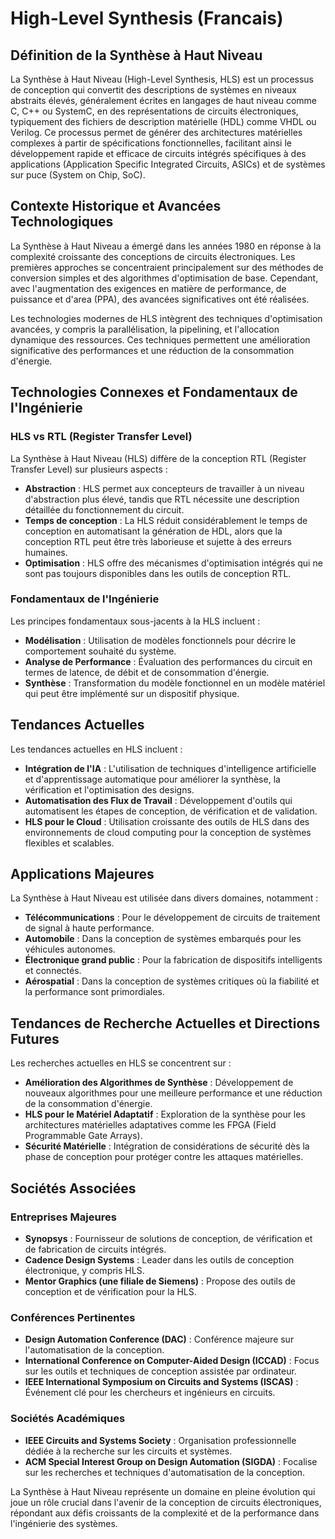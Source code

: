 # High-Level Synthesis (Francais)

## Définition de la Synthèse à Haut Niveau

La Synthèse à Haut Niveau (High-Level Synthesis, HLS) est un processus de conception qui convertit des descriptions de systèmes en niveaux abstraits élevés, généralement écrites en langages de haut niveau comme C, C++ ou SystemC, en des représentations de circuits électroniques, typiquement des fichiers de description matérielle (HDL) comme VHDL ou Verilog. Ce processus permet de générer des architectures matérielles complexes à partir de spécifications fonctionnelles, facilitant ainsi le développement rapide et efficace de circuits intégrés spécifiques à des applications (Application Specific Integrated Circuits, ASICs) et de systèmes sur puce (System on Chip, SoC).

## Contexte Historique et Avancées Technologiques

La Synthèse à Haut Niveau a émergé dans les années 1980 en réponse à la complexité croissante des conceptions de circuits électroniques. Les premières approches se concentraient principalement sur des méthodes de conversion simples et des algorithmes d'optimisation de base. Cependant, avec l'augmentation des exigences en matière de performance, de puissance et d'area (PPA), des avancées significatives ont été réalisées.

Les technologies modernes de HLS intègrent des techniques d'optimisation avancées, y compris la parallélisation, la pipelining, et l'allocation dynamique des ressources. Ces techniques permettent une amélioration significative des performances et une réduction de la consommation d'énergie.

## Technologies Connexes et Fondamentaux de l'Ingénierie

### HLS vs RTL (Register Transfer Level)

La Synthèse à Haut Niveau (HLS) diffère de la conception RTL (Register Transfer Level) sur plusieurs aspects :

- **Abstraction** : HLS permet aux concepteurs de travailler à un niveau d'abstraction plus élevé, tandis que RTL nécessite une description détaillée du fonctionnement du circuit.
- **Temps de conception** : La HLS réduit considérablement le temps de conception en automatisant la génération de HDL, alors que la conception RTL peut être très laborieuse et sujette à des erreurs humaines.
- **Optimisation** : HLS offre des mécanismes d'optimisation intégrés qui ne sont pas toujours disponibles dans les outils de conception RTL.

### Fondamentaux de l'Ingénierie

Les principes fondamentaux sous-jacents à la HLS incluent :

- **Modélisation** : Utilisation de modèles fonctionnels pour décrire le comportement souhaité du système.
- **Analyse de Performance** : Évaluation des performances du circuit en termes de latence, de débit et de consommation d'énergie.
- **Synthèse** : Transformation du modèle fonctionnel en un modèle matériel qui peut être implémenté sur un dispositif physique.

## Tendances Actuelles

Les tendances actuelles en HLS incluent :

- **Intégration de l'IA** : L'utilisation de techniques d'intelligence artificielle et d'apprentissage automatique pour améliorer la synthèse, la vérification et l'optimisation des designs.
- **Automatisation des Flux de Travail** : Développement d'outils qui automatisent les étapes de conception, de vérification et de validation.
- **HLS pour le Cloud** : Utilisation croissante des outils de HLS dans des environnements de cloud computing pour la conception de systèmes flexibles et scalables.

## Applications Majeures

La Synthèse à Haut Niveau est utilisée dans divers domaines, notamment :

- **Télécommunications** : Pour le développement de circuits de traitement de signal à haute performance.
- **Automobile** : Dans la conception de systèmes embarqués pour les véhicules autonomes.
- **Électronique grand public** : Pour la fabrication de dispositifs intelligents et connectés.
- **Aérospatial** : Dans la conception de systèmes critiques où la fiabilité et la performance sont primordiales.

## Tendances de Recherche Actuelles et Directions Futures

Les recherches actuelles en HLS se concentrent sur :

- **Amélioration des Algorithmes de Synthèse** : Développement de nouveaux algorithmes pour une meilleure performance et une réduction de la consommation d'énergie.
- **HLS pour le Matériel Adaptatif** : Exploration de la synthèse pour les architectures matérielles adaptatives comme les FPGA (Field Programmable Gate Arrays).
- **Sécurité Matérielle** : Intégration de considérations de sécurité dès la phase de conception pour protéger contre les attaques matérielles.

## Sociétés Associées

### Entreprises Majeures

- **Synopsys** : Fournisseur de solutions de conception, de vérification et de fabrication de circuits intégrés.
- **Cadence Design Systems** : Leader dans les outils de conception électronique, y compris HLS.
- **Mentor Graphics (une filiale de Siemens)** : Propose des outils de conception et de vérification pour la HLS.

### Conférences Pertinentes

- **Design Automation Conference (DAC)** : Conférence majeure sur l'automatisation de la conception.
- **International Conference on Computer-Aided Design (ICCAD)** : Focus sur les outils et techniques de conception assistée par ordinateur.
- **IEEE International Symposium on Circuits and Systems (ISCAS)** : Événement clé pour les chercheurs et ingénieurs en circuits.

### Sociétés Académiques

- **IEEE Circuits and Systems Society** : Organisation professionnelle dédiée à la recherche sur les circuits et systèmes.
- **ACM Special Interest Group on Design Automation (SIGDA)** : Focalise sur les recherches et techniques d'automatisation de la conception.

La Synthèse à Haut Niveau représente un domaine en pleine évolution qui joue un rôle crucial dans l'avenir de la conception de circuits électroniques, répondant aux défis croissants de la complexité et de la performance dans l'ingénierie des systèmes.